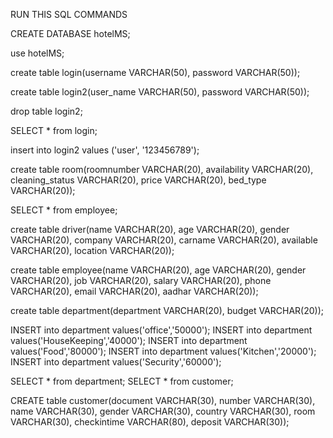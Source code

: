 RUN THIS SQL COMMANDS

CREATE DATABASE hotelMS;

use hotelMS;

create table login(username VARCHAR(50), password VARCHAR(50));

create table login2(user_name VARCHAR(50), password VARCHAR(50));

drop table login2;

SELECT * from login;

insert into login2 values ('user', '123456789');

create table room(roomnumber VARCHAR(20), availability VARCHAR(20), cleaning_status VARCHAR(20), price VARCHAR(20), bed_type VARCHAR(20));

SELECT * from employee;

create table driver(name VARCHAR(20), age VARCHAR(20), gender VARCHAR(20), company VARCHAR(20), carname VARCHAR(20), available VARCHAR(20), location VARCHAR(20));

create table employee(name VARCHAR(20), age VARCHAR(20), gender VARCHAR(20), job VARCHAR(20), salary VARCHAR(20), phone VARCHAR(20), email VARCHAR(20), aadhar VARCHAR(20));

create table department(department VARCHAR(20), budget VARCHAR(20));

INSERT into department values('office','50000');
INSERT into department values('HouseKeeping','40000');
INSERT into department values('Food','80000');
INSERT into department values('Kitchen','20000');
INSERT into department values('Security','60000');

SELECT * from department;
SELECT * from customer;

CREATE table customer(document VARCHAR(30), number VARCHAR(30), name VARCHAR(30), gender VARCHAR(30), country VARCHAR(30), room VARCHAR(30), checkintime VARCHAR(80), deposit VARCHAR(30));
